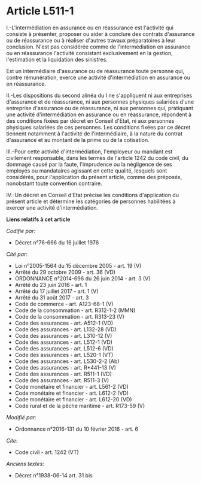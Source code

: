 # Article L511-1

I.-L'intermédiation en assurance ou en réassurance est l'activité qui consiste à présenter, proposer ou aider à conclure des
contrats d'assurance ou de réassurance ou à réaliser d'autres travaux préparatoires à leur conclusion. N'est pas considérée
comme de l'intermédiation en assurance ou en réassurance l'activité consistant exclusivement en la gestion, l'estimation et
la liquidation des sinistres. 

Est un intermédiaire d'assurance ou de réassurance toute personne qui, contre rémunération, exerce une activité
d'intermédiation en assurance ou en réassurance. 

II.-Les dispositions du second alinéa du I ne s'appliquent ni aux entreprises d'assurance et de réassurance, ni aux personnes
physiques salariées d'une entreprise d'assurance ou de réassurance, ni aux personnes qui, pratiquant une activité
d'intermédiation en assurance ou en réassurance, répondent à des conditions fixées par décret en Conseil d'Etat, ni aux
personnes physiques salariées de ces personnes. Les conditions fixées par ce décret tiennent notamment à l'activité de
l'intermédiaire, à la nature du contrat d'assurance et au montant de la prime ou de la cotisation. 

III.-Pour cette activité d'intermédiation, l'employeur ou mandant est civilement responsable, dans les termes de l'article
1242 du code civil, du dommage causé par la faute, l'imprudence ou la négligence de ses employés ou mandataires agissant en
cette qualité, lesquels sont considérés, pour l'application du présent article, comme des préposés, nonobstant toute
convention contraire. 

IV.-Un décret en Conseil d'Etat précise les conditions d'application du présent article et détermine les catégories de
personnes habilitées à exercer une activité d'intermédiation.

**Liens relatifs à cet article**

_Codifié par_:

  - Décret n°76-666 du 16 juillet 1976

_Cité par_:

  - Loi n°2005-1564 du 15 décembre 2005 - art. 19 (V)
  - Arrêté du 29 octobre 2009 - art. 36 (VD)
  - ORDONNANCE n°2014-696 du 26 juin 2014 - art. 3 (V)
  - Arrêté du 23 juin 2016 - art. 1
  - Arrêté du 17 juillet 2017 - art. 1 (V)
  - Arrêté du 31 août 2017 - art. 3
  - Code de commerce - art. A123-68-1 (V)
  - Code de la consommation - art. R312-1-2 (MMN)
  - Code de la consommation - art. R313-23 (V)
  - Code des assurances - art. A512-1 (VD)
  - Code des assurances - art. L132-28 (VD)
  - Code des assurances - art. L310-12 (V)
  - Code des assurances - art. L512-1 (VD)
  - Code des assurances - art. L512-6 (VD)
  - Code des assurances - art. L520-1 (VT)
  - Code des assurances - art. L530-2-2 (Ab)
  - Code des assurances - art. R*441-13 (V)
  - Code des assurances - art. R511-1 (VD)
  - Code des assurances - art. R511-3 (V)
  - Code monétaire et financier - art. L561-2 (VD)
  - Code monétaire et financier - art. L612-2 (VD)
  - Code monétaire et financier - art. L612-20 (VD)
  - Code rural et de la pêche maritime - art. R173-59 (V)

_Modifié par_:

  - Ordonnance n°2016-131 du 10 février 2016 - art. 6

_Cite_:

  - Code civil - art. 1242 (VT)

_Anciens textes_:

  - Décret n°1938-06-14 art. 31 bis
